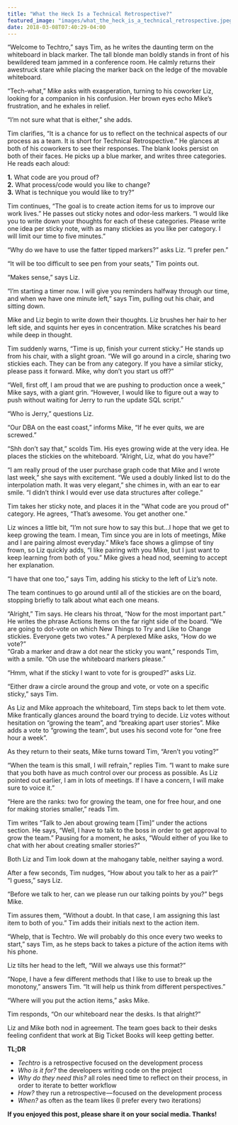 ```yaml
---
title: "What the Heck Is a Technical Retrospective?"
featured_image: "images/what_the_heck_is_a_technical_retrospective.jpeg"
date: 2018-03-08T07:40:29-04:00
---
```


“Welcome to Techtro,” says Tim, as he writes the daunting term on the whiteboard in black marker. The tall blonde man boldly stands in front of his bewildered team jammed in a conference room. He calmly returns their awestruck stare while placing the marker back on the ledge of the movable whiteboard.  
  
“Tech-what,” Mike asks with exasperation, turning to his coworker Liz, looking for a companion in his confusion. Her brown eyes echo Mike’s frustration, and he exhales in relief.  
  
“I’m not sure what that is either,” she adds.  
  
Tim clarifies, “It is a chance for us to reflect on the technical aspects of our process as a team. It is short for Technical Retrospective.” He glances at both of his coworkers to see their responses. The blank looks persist on both of their faces. He picks up a blue marker, and writes three categories. He reads each aloud:  
  
**1.** What code are you proud of?  
**2.** What process/code would you like to change?  
**3.** What is technique you would like to try?”  
  
Tim continues, “The goal is to create action items for us to improve our work lives.” He passes out sticky notes and odor-less markers. “I would like you to write down your thoughts for each of these categories. Please write one idea per sticky note, with as many stickies as you like per category. I will limit our time to five minutes.”  
  
“Why do we have to use the fatter tipped markers?” asks Liz. “I prefer pen.”  
  
“It will be too difficult to see pen from your seats,” Tim points out.  
  
“Makes sense,” says Liz.  
  
“I’m starting a timer now. I will give you reminders halfway through our time, and when we have one minute left,” says Tim, pulling out his chair, and sitting down.  
  
Mike and Liz begin to write down their thoughts. Liz brushes her hair to her left side, and squints her eyes in concentration. Mike scratches his beard while deep in thought.  
  
Tim suddenly warns, “Time is up, finish your current sticky.” He stands up from his chair, with a slight groan. “We will go around in a circle, sharing two stickies each. They can be from any category. If you have a similar sticky, please pass it forward. Mike, why don’t you start us off?”  
  
“Well, first off, I am proud that we are pushing to production once a week,” Mike says, with a giant grin. “However, I would like to figure out a way to push without waiting for Jerry to run the update SQL script.”  
  
“Who is Jerry,” questions Liz.  
  
“Our DBA on the east coast,” informs Mike, “If he ever quits, we are screwed.”  
  
“Shh don’t say that,” scolds Tim. His eyes growing wide at the very idea. He places the stickies on the whiteboard. “Alright, Liz, what do you have?”  
  
“I am really proud of the user purchase graph code that Mike and I wrote last week,” she says with excitement. “We used a doubly linked list to do the interpolation math. It was very elegant,” she chimes in, with an ear to ear smile. “I didn’t think I would ever use data structures after college.”  
  
Tim takes her sticky note, and places it in the "What code are you proud of" category. He agrees, “That’s awesome. You get another one.”  
  
Liz winces a little bit, “I’m not sure how to say this but…I hope that we get to keep growing the team. I mean, Tim since you are in lots of meetings, Mike and I are pairing almost everyday.” Mike’s face shows a glimpse of tiny frown, so Liz quickly adds, “I like pairing with you Mike, but I just want to keep learning from both of you.” Mike gives a head nod, seeming to accept her explanation.  
  
“I have that one too,” says Tim, adding his sticky to the left of Liz’s note.  
  
The team continues to go around until all of the stickies are on the board, stopping briefly to talk about what each one means.  
  
“Alright,” Tim says. He clears his throat, “Now for the most important part.” He writes the phrase Actions Items on the far right side of the board. “We are going to dot-vote on which New Things to Try and Like to Change stickies. Everyone gets two votes.” A perplexed Mike asks, “How do we vote?”  
“Grab a marker and draw a dot near the sticky you want,” responds Tim, with a smile. “Oh use the whiteboard markers please.”  
  
“Hmm, what if the sticky I want to vote for is grouped?” asks Liz.  
  
“Either draw a circle around the group and vote, or vote on a specific sticky,” says Tim.  
  
As Liz and Mike approach the whiteboard, Tim steps back to let them vote. Mike frantically glances around the board trying to decide. Liz votes without hesitation on “growing the team”, and “breaking apart user stories”. Mike adds a vote to “growing the team”, but uses his second vote for “one free hour a week”.   
  
As they return to their seats, Mike turns toward Tim, “Aren’t you voting?”  
  
“When the team is this small, I will refrain,” replies Tim. “I want to make sure that you both have as much control over our process as possible. As Liz pointed out earlier, I am in lots of meetings. If I have a concern, I will make sure to voice it.”  
  
“Here are the ranks: two for growing the team, one for free hour, and one for making stories smaller,” reads Tim.  
  
Tim writes “Talk to Jen about growing team [Tim]” under the actions section. He says, “Well, I have to talk to the boss in order to get approval to grow the team.” Pausing for a moment, he asks, “Would either of you like to chat with her about creating smaller stories?”  
  
Both Liz and Tim look down at the mahogany table, neither saying a word.  
  
After a few seconds, Tim nudges, “How about you talk to her as a pair?”  
“I guess,” says Liz.  
  
“Before we talk to her, can we please run our talking points by you?” begs Mike.  
  
Tim assures them, “Without a doubt. In that case, I am assigning this last item to both of you.” Tim adds their initials next to the action item.  
  
“Whelp, that is Techtro. We will probably do this once every two weeks to start,” says Tim, as he steps back to takes a picture of the action items with his phone.  
  
Liz tilts her head to the left, “Will we always use this format?”  
  
“Nope, I have a few different methods that I like to use to break up the monotony,” answers Tim. “It will help us think from different perspectives.”  
  
“Where will you put the action items,” asks Mike.  
  
Tim responds, “On our whiteboard near the desks. Is that alright?”  
  
Liz and Mike both nod in agreement. The team goes back to their desks feeling confident that work at Big Ticket Books will keep getting better.

**TL;DR**

- _Techtro_ is a retrospective focused on the development process
- _Who is it for?_ the developers writing code on the project
- _Why do they need this?_ all roles need time to reflect on their process, in order to iterate to better workflow
- _How?_ they run a retrospective — focused on the development process
- _When?_ as often as the team likes (I prefer every two iterations)

**If you enjoyed this post, please share it on your social media. Thanks!**
